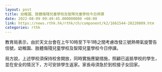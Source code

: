 ```yaml
---
layout: post
title: 幼稚園、肢體傷殘兒童學校及智障兒童學校今日停課
date: 2022-08-09 09:49:45.000000000 +08:00
link: https://news.rthk.hk/rthk/ch/component/k2/1661544-20220809.htm
categories: rthk
---
```


教育局表示，由於天文台會在上午10時至下午1時之間考慮改發三號熱帶氣旋警告信號，幼稚園、肢體傷殘兒童學校及智障兒童學校今日停課。

局方說，上述學校須保持校舍開放，同時實施應變措施，照顧已返抵學校的學生，並在安全的情況下，方可安排學生返家。家長毋須急於到校接子女回家。

